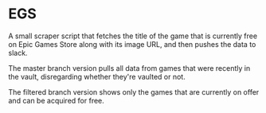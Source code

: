 # EGS

A small scraper script that fetches the title of the game that is currently free on Epic Games Store along with its image URL, and then pushes the data to slack.

The master branch version pulls all data from games that were recently in the vault, disregarding whether they're vaulted or not.

The filtered branch version shows only the games that are currently on offer and can be acquired for free.
